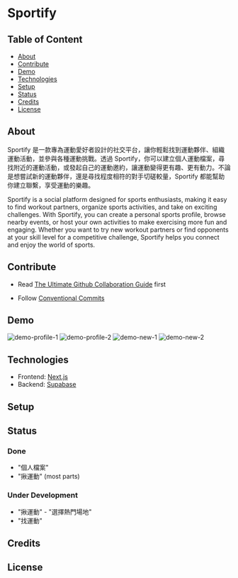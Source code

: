 # Sportify

## Table of Content

- [About](#about)
- [Contribute](#contribute)
- [Demo](#demo)
- [Technologies](#technologies)
- [Setup](#setup)
- [Status](#status)
- [Credits](#credits)
- [License](#license)

## About

Sportify 是一款專為運動愛好者設計的社交平台，讓你輕鬆找到運動夥伴、組織運動活動，並參與各種運動挑戰。透過 Sportify，你可以建立個人運動檔案，尋找附近的運動活動，或發起自己的運動邀約，讓運動變得更有趣、更有動力。不論是想嘗試新的運動夥伴，還是尋找程度相符的對手切磋較量，Sportify 都能幫助你建立聯繫，享受運動的樂趣。

Sportify is a social platform designed for sports enthusiasts, making it easy to find workout partners, organize sports activities, and take on exciting challenges. With Sportify, you can create a personal sports profile, browse nearby events, or host your own activities to make exercising more fun and engaging. Whether you want to try new workout partners or find opponents at your skill level for a competitive challenge, Sportify helps you connect and enjoy the world of sports.

## Contribute

- Read [The Ultimate Github Collaboration Guide](https://medium.com/@jonathanmines/the-ultimate-github-collaboration-guide-df816e98fb67) first

- Follow [Conventional Commits](https://www.conventionalcommits.org/en/v1.0.0/)

## Demo

![demo-profile-1](./demo//demo-profile-1.png)
![demo-profile-2](./demo//demo-profile-2.png)
![demo-new-1](./demo//demo-new-1.png)
![demo-new-2](./demo//demo-new-2.png)

## Technologies

- Frontend: [Next.js](https://nextjs.org/)
- Backend: [Supabase](https://supabase.com/)

## Setup

## Status

### Done

- "個人檔案"
- "揪運動" (most parts)

### Under Development

- "揪運動" - "選擇熱門場地"
- "找運動"

## Credits

## License
